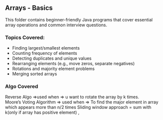 ## Arrays - Basics

This folder contains beginner-friendly Java programs that cover essential array operations and common interview questions.

### Topics Covered:
- Finding largest/smallest elements
- Counting frequency of elements
- Detecting duplicates and unique values
- Rearranging elements (e.g., move zeros, separate negatives)
- Rotations and majority element problems
- Merging sorted arrays

### Algo Covered
Reverse Algo =>used when => u want to rotate the array by k times.<br>
Moore’s Voting Algorithm => used when => To find the major element in array which appears more than n/2 times 
Sliding window approach = sum with k(only if array has positive element) , 
